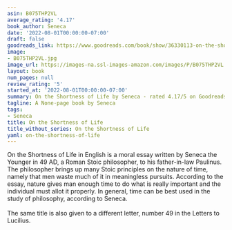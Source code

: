 ```yaml
---
asin: B075THP2VL
average_rating: '4.17'
book_author: Seneca
date: '2022-08-01T00:00:00-07:00'
draft: false
goodreads_link: https://www.goodreads.com/book/show/36330113-on-the-shortness-of-life
image:
- B075THP2VL.jpg
image_url: https://images-na.ssl-images-amazon.com/images/P/B075THP2VL.01._SCLZZZZZZZ.jpg
layout: book
num_pages: null
review_rating: '5'
started_at: '2022-08-01T00:00:00-07:00'
summary: On the Shortness of Life by Seneca - rated 4.17/5 on Goodreads
tagline: A None-page book by Seneca
tags:
- Seneca
title: On the Shortness of Life
title_without_series: On the Shortness of Life
yaml: on-the-shortness-of-life
---
```


On the Shortness of Life in English is a moral essay written by Seneca the Younger in 49 AD, a Roman Stoic philosopher, to his father-in-law Paulinus. The philosopher brings up many Stoic principles on the nature of time, namely that men waste much of it in meaningless pursuits. According to the essay, nature gives man enough time to do what is really important and the individual must allot it properly. In general, time can be best used in the study of philosophy, according to Seneca. <br /> <br />The same title is also given to a different letter, number 49 in the Letters to Lucilius. <br />